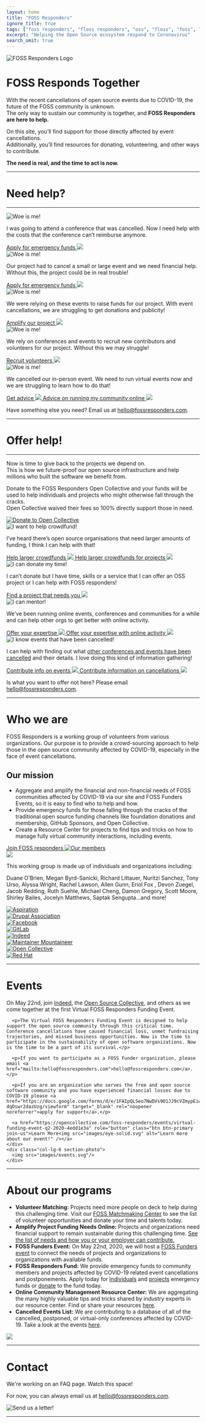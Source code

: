 ```yaml
---
layout: home
title: "FOSS Responders"
ignore_title: true
tags: ["foss responders", "floss responders", "oss", "floss", "foss", "open source", "aid", "coronavirus", "covid-19", "opensource"]
excerpt: "Helping the Open Source ecosystem respond to Coronavirus"
search_omit: true
---
```


<div class="logo">
  <img src="images/Foss-responder-hp-logo.png" alt="FOSS Responders Logo" >
  <h1 class="tagline">
    <span class="foss">FOSS</span> <span class="responds">Responds</span> <span class="together">Together</span>
  </h1>
</div>
<div class="container">
  <div class="row justify-content-md-center top-content">
    <div class="col-md-10">
      <p>With the recent cancellations of open source events due to COVID-19, the future of the FOSS community is unknown.<br class="d-none d-lg-block"/> The only way to sustain our community is together, and <strong>FOSS Responders are here to help.</strong></p>
      <p>On this site, you’ll find support for those directly affected by event cancellations.<br class="d-none d-lg-block"/> Additionally, you’ll find resources for donating, volunteering, and other ways to contribute.</p>
      <p><strong>The need is real, and the time to act is now.</strong></p>
    </div>
  </div>
  <hr style="border-color:#7BC9AC;"/>
  <div class="row justify-content-md-center" id="need-help">
    <div class="col-md">
      <h1>Need help?</h1>
      <hr class="mini" style="border-color:#FF62A0;"/>
    </div>
  </div>
  <div class="row">
    <div class="col-md-6 photo-box emergency">
      <img src="images/avataaars.png" class="avatar" alt="Woe is me!">
      <p>I was going to attend a conference that was cancelled. Now I need help with the costs that the conference can’t reimburse anymore.</p>
      <a href="https://docs.google.com/forms/d/e/1FAIpQLSeb9yPu3wuA8yklb-bdz9L6x3TLNeK1B4ws9Nf0QB473dV-_A/viewform" role="button" class="btn btn-primary link-button">
        Apply for emergency funds
        <img src="images/chevron-right-solid.svg" />
      </a>
    </div>
    <div class="col-md-6 photo-box-right emergency-event">
      <img src="images/avataaars (1).png" class="avatar" alt="Woe is me!">
      <p>Our project had to cancel a small or large event and we need financial help. Without this, the project could be in real trouble!</p>
      <a href="https://docs.google.com/forms/d/e/1FAIpQLSfncGLt7NQZIsFftsVJ-9upsXx7gYaJwJMkMgVK5ou9UIgZYw/viewform" role="button" class="btn btn-primary link-button">
        Apply for emergency funds
        <img src="images/chevron-right-solid.svg" />
      </a>
    </div>
  </div>
  <div class="row">
    <div class="col-md-6 photo-box amplify">
      <img src="images/avataaars-2.png" class="avatar" alt="Woe is me!">
      <p>We were relying on these events to raise funds for our project. With event cancellations, we are struggling to get donations and publicity!</p>
      <a href="https://fossresponders.discourse.group/t/foss-crowdfunding-campaigns-that-need-your-help/61" role="button" class="btn btn-primary link-button">
        Amplify our project
        <img src="images/chevron-right-solid.svg" />
      </a>
    </div>
    <div class="col-md-6 photo-box-right recruit">
      <img src="images/avataaars (1)-2.png" class="avatar" alt="Woe is me!">
      <p>We rely on conferences and events to recruit new contributors and volunteers for our project. Without this we may struggle!</p>
      <a href="https://fossresponders.discourse.group/t/foss-matchmakers-a-place-to-place-to-find-help-and-volunteer-assistance/62" role="button" class="btn btn-primary link-button">
        Recruit volunteers
        <img src="images/chevron-right-solid.svg" />
      </a>
    </div>
  </div>
  <div class="row justify-content-md-center">
    <div class="col-md-6 photo-box advice">
      <img src="images/avataaars (2).png" class="avatar" alt="Woe is me!">
      <p>We cancelled our in-person event. We need to run virtual events now and we are struggling to learn how to do that!</p>
      <a href="https://fossresponders.discourse.group/t/here-is-a-curated-list-of-remote-event-planning-resources/60" role="button" class="btn btn-primary link-button d-md-none">
        Get advice
        <img src="images/chevron-right-solid.svg" />
      </a>
      <a href="https://fossresponders.discourse.group/t/here-is-a-curated-list-of-remote-event-planning-resources/60" role="button" class="btn btn-primary link-button d-none d-md-block">
        Advice on running my community online
        <img src="images/chevron-right-solid.svg" />
      </a>
    </div>
  </div>
  <div class="row justify-content-md-center">
    <div class="col-md-10 email-us">
      <p>Have something else you need? Email us at <a href="mailto:hello@fossresponders.com">hello@fossresponders.com</a>.
      </p>
    </div>
  </div>
  <hr style="border-color:#FFDD57;"/>
  <div class="row justify-content-md-center" id="offer-help">
    <div class="col-md">
      <h1>Offer help!</h1>
      <hr class="mini" style="border-color:#58B2E4;"/>
    </div>
  </div>
  <div class="row justify-content-md-center">
    <div class="col-md-10">
      <p>Now is time to give back to the projects we depend on.<br />This is how we future-proof our open source infrastructure and help millions who built the software we benefit from.</p>
      <p>Donate to the FOSS Responders Open Collective and your funds will be used to help individuals and projects who might otherwise fall through the cracks.<br class="d-none d-lg-block"/> Open Collective waived their fees so 100% directly support those in need.</p>
      <a href="https://opencollective.com/foss-responders" target="_blank" title="Donate to our Open Collective!" rel="noopener noreferrer">
        <img class="oc-image" src="images/Image 1.png" alt="Donate to Open Collective" />
      </a>
    </div>
  </div>
  <div class="row">
    <div class="col-md-6 photo-box crowdfunds">
      <img src="images/avataaars-1.png" class="avatar" alt="I want to help crowdfund!">
      <p>I’ve heard there’s open source organisations that need larger amounts of funding, I think I can help with that!</p>
      <a href="https://fossresponders.discourse.group/t/foss-crowdfunding-campaigns-that-need-your-help/61" role="button" class="btn btn-primary link-button d-md-none">
        Help larger crowdfunds
        <img src="images/chevron-right-solid.svg" />
      </a>
      <a href="https://fossresponders.discourse.group/t/foss-crowdfunding-campaigns-that-need-your-help/61" role="button" class="btn btn-primary link-button d-none d-md-block">
        Help larger crowdfunds for projects
        <img src="images/chevron-right-solid.svg" />
      </a>
    </div>
    <div class="col-md-6 photo-box-right donate-time">
      <img src="images/avataaars (1)-1.png" class="avatar" alt="I can donate my time!">
      <p>I can’t donate but I have time, skills or a service that I can offer an OSS project or I can help with FOSS responders!</p>
      <a href="https://fossresponders.discourse.group/t/foss-matchmakers-a-place-to-place-to-find-help-and-volunteer-assistance/62" role="button" class="btn btn-primary link-button">
        Find a project that needs you
        <img src="images/chevron-right-solid.svg" />
      </a>
    </div>
  </div>
  <div class="row">
    <div class="col-md-6 photo-box mentor">
      <img src="images/avataaars (1)-3.png" class="avatar" alt="I can mentor!">
      <p>We’ve been running online events, conferences and communities for a while and can help other orgs to get better with online activity.</p>
      <a href="https://fossresponders.discourse.group/t/foss-matchmakers-a-place-to-place-to-find-help-and-volunteer-assistance/62" role="button" class="btn btn-primary link-button d-md-none">
        Offer your expertise
        <img src="images/chevron-right-solid.svg" />
      </a>
      <a href="https://fossresponders.discourse.group/t/foss-matchmakers-a-place-to-place-to-find-help-and-volunteer-assistance/62" role="button" class="btn btn-primary link-button d-none d-md-block">
        Offer your expertise with online activity
        <img src="images/chevron-right-solid.svg" />
      </a>
    </div>
    <div class="col-md-6 photo-box-right cancellations">
      <img src="images/avataaars-3.png" class="avatar" alt="I know events that have been cancelled!">
      <p>I can help with finding out what <a href="https://airtable.com/shrETNURgXNrGWbd8/tblc49hMMykARebo8?blocks=hide" target="_blank" rel="noopener noreferrer">other conferences and events have been cancelled</a> and their details. I love doing this kind of information gathering!</p>
      <a href="https://airtable.com/shr5QBJUPPOQUJfND" role="button" class="btn btn-primary link-button d-md-none">
        Contribute info on events
        <img src="images/chevron-right-solid.svg" />
      </a>
      <a href="https://airtable.com/shr5QBJUPPOQUJfND" role="button" class="btn btn-primary link-button d-none d-md-block">
        Contribute information on cancellations
        <img src="images/chevron-right-solid.svg" />
      </a>
    </div>
  </div>
  <div class="row justify-content-md-center">
    <div class="col-md email-us">
      <p>Is what you want to offer not here? Please email <a href="mailto:hello@fossresponders.com">hello@fossresponders.com</a>.</p>
    </div>
  </div>
  <hr style="border-color:#58B2E4;"/>
  <div class="row text-left justify-content-md-center" id="who-we-are">
    <div class="col-lg-10">
      <div class="row justify-content-md-center">
        <div class="col-md-6">
          <h1>Who we are</h1>
          <p>FOSS Responders is a working group of volunteers from various organizations. Our purpose is to provide a crowd-sourcing approach to help those in the open source community affected by COVID-19, especially in the face of event cancellations.</p>
          <h2>Our mission</h2>
          <ul>
            <li class="one">Aggregate and amplify the financial and non-financial needs of FOSS communities affected by COVID-19 via our site and FOSS Funders Events, so it is easy to find who to help and how.</li>
            <li class="two">Provide emergency funds for those falling through the cracks of the traditional open source funding channels like foundation donations and membership, GitHub Sponsors, and Open Collective.</li>
            <li class="three">Create a Resource Center for projects to find tips and tricks on how to manage fully virtual community interactions, including events.</li>
          </ul>
          <a href="https://fossresponders.discourse.group/" role="button" class="btn btn-primary join-us">Join FOSS responders <img src="images/users-solid.svg" alt="Our members" /></a>
        </div>
        <div class="col-md-6 section-photo d-none d-md-block">
          <img src="images/undraw_connected_world_wuay.svg"/>
        </div>
      </div>
    </div>
  </div>
  <div class="row justify-content-md-center attributions">
    <div class="col-lg-10">
      <p class="center">This working group is made up of individuals and organizations including:</p>
      <p class="center">Duane O’Brien, Megan Byrd-Sanicki, Richard Littauer, Nuritzi Sanchez, Tony Urso, Alyssa Wright, Rachel Lawson, Allen Gunn, Eriol Fox , Devon Zuegel, Jacob Redding, Ruth Suehle, Michael Cheng, Damon Gregory, Scott Moore, Shirley Bailes, Jocelyn Matthews, Saptak Sengupta…and more!</p>
    </div>
  </div>
  <div class="row justify-content-md-center" id="logos">
    <div class="col-lg-10">
      <div class="row justify-content-md-center">
        <div class="col-xs-4 col-sm-6 col-md-2">
          <a href="https://aspiration.com" target="_blank">
          <img src="images/Layer 2.svg" alt="Aspiration">
          </a>
        </div>
        <div class="col-xs-4 col-sm-6 col-md-3">
           <a href="https://www.drupal.org/association" target="_blank">
            <img src="images/drupal-association-logo-rgb.png" alt="Drupal Association">
          </a>
        </div>
        <div class="col-xs-4 col-sm-6 col-md-3">
           <a href="https://www.facebook.com/covidsupport" target="_blank">
          <img src="images/Image 7.png" alt="Facebook">
          </a>
        </div>
        <div class="col-xs-4 col-sm-6 col-md-3">
         <a href="https://about.gitlab.com/" target="_blank">
          <img src="images/Image 3.png" alt="GitLab">
          </a>
        </div>
        <div class="col-xs-4 col-sm-6 col-md-3">
          <a href="https://www.indeed.com" target="_blank">
          <img src="images/Image 4.png" alt="Indeed">
          </a>
        </div>
        <div class="col-xs-4 col-sm-6 col-md-3">
          <a href="https://maintainer.io/" target="_blank">
          <img src="images/maintainer-io-logo.png" alt="Maintainer Mountaineer">
          </a>
        </div>
        <div class="col-xs-4 col-sm-6 col-md-3">
        <a href="https://opencollective.com/" target="_blank">
          <img src="images/Image 5.png" alt="Open Collective">
          </a>
        </div>
        <div class="col-xs-4 col-sm-6 col-md-3">
        <a href="https://redhat.com/" target="_blank">
          <img src="images/Image 6.png" alt="Red Hat">
         </a>
        </div>
      </div>
    </div>
  </div>
  <hr style="border-color:#FF62A0;"/>
  <div class="row text-left justify-content-md-center" id="events">
    <div class="col-lg-5 offset-lg-1">
      <h1>Events</h1>
      <p>On May 22nd, join <a href="http://opensource.indeed.com/" target="_blank" rel="noopener noreferrer">Indeed</a>, the <a href="https://www.oscollective.org/" target="_blank" rel="noopener noreferrer">Open Source Collective</a>, and others as we come together at the first Virtual FOSS Responders Funding Event.</p>

      <p>The Virtual FOSS Responders Funding Event is designed to help support the open source community through this critical time. Conference cancellations have caused financial loss, unmet fundraising trajectories, and missed business opportunities. Now is the time to participate in the sustainability of open software organizations. Now is the time to be a part of its survival.</p>

      <p>If you want to participate as a FOSS Funder organization, please email <a href="mailto:hello@fossresponders.com">hello@fossresponders.com</a>.</p>

      <p>If you are an organization who serves the free and open source software community and you have experienced financial losses due to COVID-19 please <a href="https://docs.google.com/forms/d/e/1FAIpQLSeo7NwDVs9O1JJ9cVZmypEiw50lEuot7gu3-dqOswr2dazUzg/viewform" target="_blank" rel="noopener noreferrer">apply for support</a>.</p>

      <a href="https://opencollective.com/foss-responders/events/virtual-funding-event-q2-2020-4edd1e3a" role="button" class="btn btn-primary join-us">Learn More<img src="images/eye-solid.svg" alt="Learn more about our event!" /></a>
    </div>
    <div class="col-lg-6 section-photo">
      <img src="images/events.svg"/>
    </div>
  </div>
  <hr style="border-color:#7BC9AC;"/>
  <div class="row text-left justify-content-md-center" id="about">
    <div class="col-lg-10">
      <div class="row justify-content-md-center">
        <div class="col-md">
          <h1>About our programs</h1>
          <ul>
            <li class="one"><strong>Volunteer Matching:</strong> Projects need more people on deck to help during this challenging time. Visit our <a href="https://fossresponders.discourse.group/c/resources/matchmaking/7">FOSS Matchmaking Center</a> to see the list of volunteer opportunities and donate your time and talents today.</li>
            <li class="two"><strong>Amplify Project Funding Needs Online:</strong> Projects and organizations need financial support to remain sustainable during this challenging time. <a href="https://fossresponders.discourse.group/t/foss-crowdfunding-campaigns-that-need-your-help/61">See the list of needs and how you or your employer can contribute.</a></li>
            <li class="three"><strong>FOSS Funders Event:</strong> On May 22nd, 2020, we will host a <a href="https://opencollective.com/foss-responders/events/virtual-funding-event-q2-2020-4edd1e3a">FOSS Funders event</a> to connect the needs of projects and organizations to organizations with available funds.</li>
            <li class="four"><strong>FOSS Responders Fund:</strong> We provide emergency funds to community members and projects affected by COVID-19 related event cancellations and postponements. Apply today for <a href="https://docs.google.com/forms/d/e/1FAIpQLSd74U6Q082n70xlpBiZ8m2m4pj7gIsr-hL-Scli7y0yGtK9rQ/viewform?usp=sf_link">Individuals</a> and <a href="https://docs.google.com/forms/d/e/1FAIpQLSdm1op4FcFJJFPXDxwoQDK3fGnZO6hnQEbXmJcGMlaF4ZF70Q/viewform?usp=sf_link">projects</a> emergency funds or <a href="https://opencollective.com/foss-responders/donate">donate</a> to the fund today.</li>
            <li class="five"><strong>Online Community Management Resource Center:</strong> We are aggregating the many highly valuable tips and tricks shared by industry experts in our resource center. Find or share your resources <a href="https://fossresponders.discourse.group/c/resources/8">here</a>.</li>
            <li class="one"><strong>Cancelled Events List:</strong> We are contributing to a database of all of the cancelled, postponed, or virtual-only conferences affected by COVID-19. Take a look at the events <a href="https://airtable.com/shrETNURgXNrGWbd8/tblc49hMMykARebo8?blocks=hide" target="_blank" rel="noopener noreferrer">here</a>.</li>
          </ul>
        </div>
        <div class="col-md-6 section-photo d-none d-md-block">
          <img src="images/About our programs.svg"/>
        </div>
      </div>
    </div>
  </div>
  <hr style="border-color:#58B2E4;"/>
  <div class="row justify-content-md-center text-left" id="contact">
    <div class="col-lg-10">
      <div class="row justify-content-md-center">
        <div class="col-md-6">
          <h1>Contact</h1>
          <p>We're working on an FAQ page. Watch this space!</p>
          <p>For now, you can always
          <!-- <p>If you have questions, take a look at our FAQ.</p> -->
          <!--
          TODO Design the FAQ page
          <a href="" class="btn btn-primary faqs" role="button">
            Take a look at our FAQS
            <img src="images/question-circle-regular.svg" alt="Do you have questions?" />
          </a>
          <p>Have a question?<br /> -->
          email us at <a href="mailto:hello@fossresponders.com">hello@fossresponders.com</a>.
          </p>
        </div>
        <div class="col-md-6 section-photo">
          <img src="images/undraw_mail_box_kd5i.svg" alt="Send us a letter!" />
        </div>
      </div>
    </div>
  </div>
  <hr style="border-color:#FF62A0;"/>
</div>